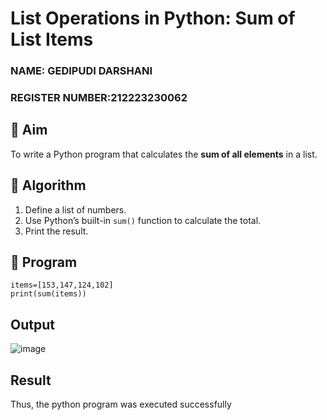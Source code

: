 # List Operations in Python: Sum of List Items
### NAME: GEDIPUDI DARSHANI
### REGISTER NUMBER:212223230062
## 🎯 Aim
To write a Python program that calculates the **sum of all elements** in a list.

## 🧠 Algorithm
1. Define a list of numbers.
2. Use Python’s built-in `sum()` function to calculate the total.
3. Print the result.

## 🧾 Program

```
items=[153,147,124,102]
print(sum(items))
```

## Output
![image](https://github.com/user-attachments/assets/81658ccd-006c-4c7c-873d-83e92a41dcb4)

## Result
Thus, the python program was executed successfully
